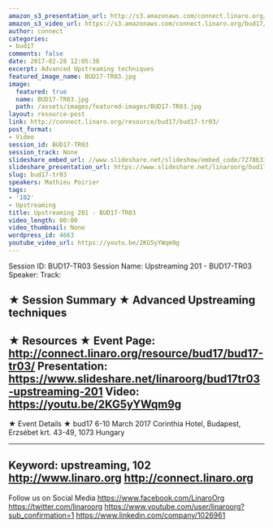 ```yaml
---
amazon_s3_presentation_url: http://s3.amazonaws.com/connect.linaro.org/bud17/Presentations/BUD17-TR03%20-%20Upstreaming%20201.pdf
amazon_s3_video_url: https://s3.amazonaws.com/connect.linaro.org/bud17/Videos/Tuesday/BUD17-TR03%20Upstreaming%20201.mp4
author: connect
categories:
- bud17
comments: false
date: 2017-02-28 12:05:38
excerpt: Advanced Upstreaming techniques
featured_image_name: BUD17-TR03.jpg
image:
  featured: true
  name: BUD17-TR03.jpg
  path: /assets/images/featured-images/BUD17-TR03.jpg
layout: resource-post
link: http://connect.linaro.org/resource/bud17/bud17-tr03/
post_format:
- Video
session_id: BUD17-TR03
session_track: None
slideshare_embed_url: //www.slideshare.net/slideshow/embed_code/72786331
slideshare_presentation_url: https://www.slideshare.net/linaroorg/bud17tr03-upstreaming-201
slug: bud17-tr03
speakers: Mathieu Poirier
tags:
- '102'
- Upstreaming
title: Upstreaming 201 - BUD17-TR03
video_length: 00:00
video_thumbnail: None
wordpress_id: 4663
youtube_video_url: https://youtu.be/2KG5yYWqm9g
---
```


Session ID: BUD17-TR03
Session Name: Upstreaming 201 - BUD17-TR03
Speaker:
Track:


★ Session Summary ★
Advanced Upstreaming techniques
---------------------------------------------------
★ Resources ★
Event Page: http://connect.linaro.org/resource/bud17/bud17-tr03/
Presentation: https://www.slideshare.net/linaroorg/bud17tr03-upstreaming-201
Video: https://youtu.be/2KG5yYWqm9g
---------------------------------------------------

★ Event Details ★
bud17
6-10 March 2017
Corinthia Hotel, Budapest,
Erzsébet krt. 43-49,
1073 Hungary

---------------------------------------------------
Keyword: upstreaming, 102
http://www.linaro.org
http://connect.linaro.org
---------------------------------------------------
Follow us on Social Media
https://www.facebook.com/LinaroOrg
https://twitter.com/linaroorg
https://www.youtube.com/user/linaroorg?sub_confirmation=1
https://www.linkedin.com/company/1026961